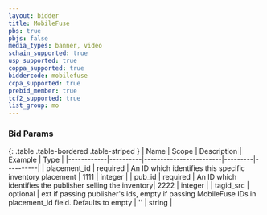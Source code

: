 ```yaml
---
layout: bidder
title: MobileFuse
pbs: true
pbjs: false
media_types: banner, video
schain_supported: true
usp_supported: true
coppa_supported: true
biddercode: mobilefuse
ccpa_supported: true
prebid_member: true
tcf2_supported: true
list_group: mo
---
```


### Bid Params

{: .table .table-bordered .table-striped }
| Name       | Scope    | Description            | Example | Type     |
|------------|----------|------------------------|---------|----------|
| placement_id | required | An ID which identifies this specific inventory placement | 1111 | integer |
| pub_id | required | An ID which identifies the publisher selling the inventory| 2222 | integer |
| tagid_src | optional | ext if passing publisher's ids, empty if passing MobileFuse IDs in placement_id field. Defaults to empty | '' | string |
